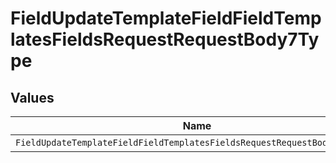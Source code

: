 # FieldUpdateTemplateFieldFieldTemplatesFieldsRequestRequestBody7Type


## Values

| Name                                                                      | Value                                                                     |
| ------------------------------------------------------------------------- | ------------------------------------------------------------------------- |
| `FieldUpdateTemplateFieldFieldTemplatesFieldsRequestRequestBody7TypeText` | TEXT                                                                      |